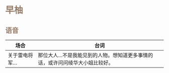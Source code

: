 # **<font style="color:#967c68;">早柚</font>**
## **<font style="color:#967c68;">语音</font>**
<table>
        <thead>
            <tr>
                <th >场合</th>
                <th>台词</th>
            </tr>
        </thead>
        <tbody>
            <tr>
                <td class = "audio-tbale" > 关于雷电将军…</td>
                <td>
                    那位大人…不是我能见到的人物。想知道更多事情的话，或许问问绫华大小姐比较好。 
                </td>
            </tr>
        </tbody>
</table>


